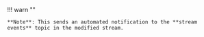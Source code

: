 !!! warn ""

    **Note**: This sends an automated notification to the **stream
    events** topic in the modified stream.
